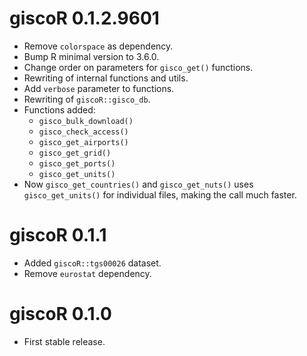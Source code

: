 # giscoR 0.1.2.9601

- Remove `colorspace` as dependency.
- Bump R minimal version to 3.6.0.
- Change order on parameters for `gisco_get()` functions.
- Rewriting of internal functions and utils.
- Add `verbose` parameter to functions.
- Rewriting of `giscoR::gisco_db`.
- Functions added:
  - `gisco_bulk_download()`
  - `gisco_check_access()`
  - `gisco_get_airports()`
  - `gisco_get_grid()`
  - `gisco_get_ports()`
  - `gisco_get_units()`
- Now `gisco_get_countries()` and `gisco_get_nuts()` uses `gisco_get_units()` for individual files, making the call much faster.


# giscoR 0.1.1

- Added `giscoR::tgs00026` dataset.
- Remove `eurostat` dependency.


# giscoR 0.1.0

- First stable release.
